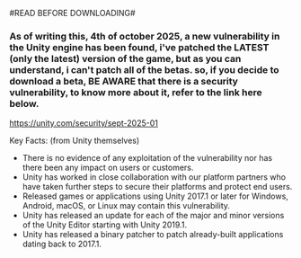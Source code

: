 #READ BEFORE DOWNLOADING#

### As of writing this, 4th of october 2025, a new vulnerability in the Unity engine has been found, i've patched the LATEST (only the latest) version of the game, but as you can understand, i can't patch all of the betas. so, if you decide to download a beta, BE AWARE that there is a security vulnerability, to know more about it, refer to the link here below.

https://unity.com/security/sept-2025-01

Key Facts: (from Unity themselves)

- There is no evidence of any exploitation of the vulnerability nor has there been any impact on users or customers.
- Unity has worked in close collaboration with our platform partners who have taken further steps to secure their platforms and protect end users.
- Released games or applications using Unity 2017.1 or later for Windows, Android, macOS, or Linux may contain this vulnerability.
- Unity has released an update for each of the major and minor versions of the Unity Editor starting with Unity 2019.1.
- Unity has released a binary patcher to patch already-built applications dating back to 2017.1.
